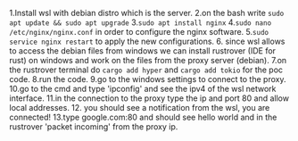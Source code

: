 1.Install wsl with debian distro which is the server.
2.on the bash write `sudo apt update && sudo apt upgrade`
3.`sudo apt install nginx`
4.`sudo nano /etc/nginx/nginx.conf` in order to configure the nginx software.
5.`sudo service nginx restart` to apply the new configurations.
6. since wsl allows to access the debian files from windows we can install rustrover (IDE for rust)
on windows and work on the files from the proxy server (debian).
7.on the rustrover terminal do `cargo add hyper` and `cargo add tokio` for the poc code.
8.run the code.
9.go to the windows settings to connect to the proxy.
10.go to the cmd and type 'ipconfig' and see the ipv4 of the wsl network interface.
11.in the connection to the proxy type the ip and port 80 and allow local addresses.
12. you should see a notification from the wsl, you are connected!
13.type google.com:80 and should see hello world and in the rustrover 'packet incoming' from the proxy ip.
